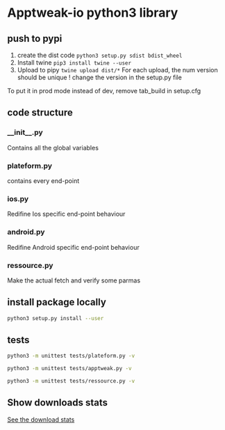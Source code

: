 # Apptweak-io python3 library

## push to pypi
1. create the dist code `python3 setup.py sdist bdist_wheel`
2. Install twine `pip3 install twine --user`
3. Upload to pipy `twine upload dist/*`
For each upload, the num version should be unique !
change the version in the setup.py file

To put it in prod mode instead of dev, remove tab_build in setup.cfg
## code structure

### \_\_init\_\_.py
Contains all the global variables

### plateform.py
contains every end-point

### ios.py
Redifine Ios specific end-point behaviour

### android.py
Redifine Android specific end-point behaviour

### ressource.py
Make the actual fetch and verify some parmas

## install package locally
```bash
python3 setup.py install --user
```

## tests

```bash
python3 -m unittest tests/plateform.py -v
```
```bash
python3 -m unittest tests/apptweak.py -v
```
```bash
python3 -m unittest tests/ressource.py -v
```
## Show downloads stats 

[See the download stats](https://pypistats.org/packages/apptweak)

